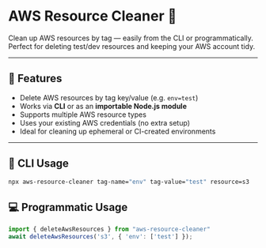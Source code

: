 # AWS Resource Cleaner 🧹

Clean up AWS resources by tag — easily from the CLI or programmatically.  
Perfect for deleting test/dev resources and keeping your AWS account tidy.

---

## 🚀 Features

- Delete AWS resources by tag key/value (e.g. `env=test`)
- Works via **CLI** or as an **importable Node.js module**
- Supports multiple AWS resource types
- Uses your existing AWS credentials (no extra setup)
- Ideal for cleaning up ephemeral or CI-created environments

---

## 🧭 CLI Usage

```bash
npx aws-resource-cleaner tag-name="env" tag-value="test" resource=s3
```

## 💻 Programmatic Usage

```js
import { deleteAwsResources } from "aws-resource-cleaner"
await deleteAwsResources('s3', { 'env': ['test'] });
```
